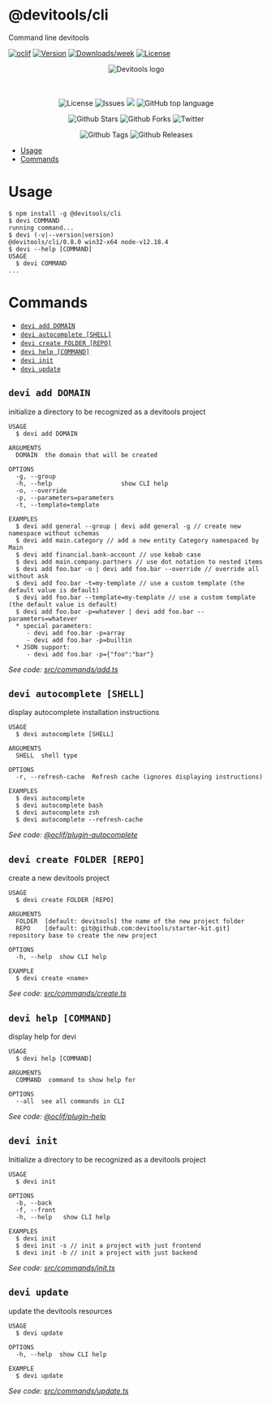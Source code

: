 @devitools/cli
===

Command line devitools

[![oclif](https://img.shields.io/badge/cli-oclif-brightgreen.svg)](https://oclif.io)
[![Version](https://img.shields.io/npm/v/cli.svg)](https://npmjs.org/package/cli)
[![Downloads/week](https://img.shields.io/npm/dw/cli.svg)](https://npmjs.org/package/cli)
[![License](https://img.shields.io/npm/l/cli.svg)](https://github.com/devitools/cli/blob/master/package.json)

<div align="center">
  <img alt="Devitools logo" src="https://devi.tools/images/logo-horizontal.png" />
</div>
<br>
<br>


<p align="center">
  <a href="#" style="text-decoration: none">
    <img alt="License" src="https://img.shields.io/github/license/devitools/cli?color=34CB79" />
  </a>
  <a href="https://github.com/devitools/cli/issues" style="text-decoration: none" target="_blank">
    <img alt="Issues" src="https://img.shields.io/github/issues/devitools/cli?color=34CB79" />
  </a>
    <a href="https://github.com/devitools/cli/graphs/contributors" style="text-decoration: none" target="_blank">
    <img src="https://img.shields.io/github/contributors/devitools/cli?color=34CB79" />
  </a>
  <a href="#" style="text-decoration: none">
    <img alt="GitHub top language" src="https://img.shields.io/github/languages/top/devitools/cli?color=34CB79" />
  </a>
</p>

<p align="center">
  <a href="https://github.com/devitools/cli/stargazers" style="text-decoration: none" target="_blank">
    <img alt="Github Stars" src="https://img.shields.io/github/stars/devitools/cli?style=social" />
  </a>
  <a href="https://github.com/devitools/cli/network/members" style="text-decoration: none" target="_blank">
    <img alt="Github Forks" src="https://img.shields.io/github/forks/devitools/cli?style=social" />
  </a>
  <a href="https://twitter.com/devitools" style="text-decoration: none" target="_blank">
    <img alt="Twitter" src="https://img.shields.io/twitter/follow/devitools?label=Twitter&style=social" />
  </a>
</p>

<p align="center">
  <a href="https://github.com/devitools/cli/tags" style="text-decoration: none" target="_blank">
    <img alt="Github Tags" src="https://img.shields.io/github/v/tag/devitools/cli.svg?logo=github" />
  </a>
  <a href="https://github.com/devitools/cli/releases" style="text-decoration: none" target="_blank">
    <img alt="Github Releases" src="https://img.shields.io/github/last-commit/devitools/cli.svg?label=Updated&logo=github&maxAge=600" />
  </a>
</p>

<!-- toc -->
* [Usage](#usage)
* [Commands](#commands)
<!-- tocstop -->

# Usage
<!-- usage -->
```sh-session
$ npm install -g @devitools/cli
$ devi COMMAND
running command...
$ devi (-v|--version|version)
@devitools/cli/0.8.0 win32-x64 node-v12.18.4
$ devi --help [COMMAND]
USAGE
  $ devi COMMAND
...
```
<!-- usagestop -->

# Commands
<!-- commands -->
* [`devi add DOMAIN`](#devi-add-domain)
* [`devi autocomplete [SHELL]`](#devi-autocomplete-shell)
* [`devi create FOLDER [REPO]`](#devi-create-folder-repo)
* [`devi help [COMMAND]`](#devi-help-command)
* [`devi init`](#devi-init)
* [`devi update`](#devi-update)

## `devi add DOMAIN`

initialize a directory to be recognized as a devitools project

```
USAGE
  $ devi add DOMAIN

ARGUMENTS
  DOMAIN  the domain that will be created

OPTIONS
  -g, --group
  -h, --help                   show CLI help
  -o, --override
  -p, --parameters=parameters
  -t, --template=template

EXAMPLES
  $ devi add general --group | devi add general -g // create new namespace without schemas
  $ devi add main.category // add a new entity Category namespaced by Main
  $ devi add financial.bank-account // use kebab case
  $ devi add main.company.partners // use dot notation to nested items
  $ devi add foo.bar -o | devi add foo.bar --override // override all without ask
  $ devi add foo.bar -t=my-template // use a custom template (the default value is default)
  $ devi add foo.bar --template=my-template // use a custom template (the default value is default)
  $ devi add foo.bar -p=whatever | devi add foo.bar --parameters=whatever
  * special parameters:
     - devi add foo.bar -p=array
     - devi add foo.bar -p=builtin
  * JSON support:
     - devi add foo.bar -p={"foo":"bar"}
```

_See code: [src/commands/add.ts](https://github.com/devitools/cli/blob/v0.8.0/src/commands/add.ts)_

## `devi autocomplete [SHELL]`

display autocomplete installation instructions

```
USAGE
  $ devi autocomplete [SHELL]

ARGUMENTS
  SHELL  shell type

OPTIONS
  -r, --refresh-cache  Refresh cache (ignores displaying instructions)

EXAMPLES
  $ devi autocomplete
  $ devi autocomplete bash
  $ devi autocomplete zsh
  $ devi autocomplete --refresh-cache
```

_See code: [@oclif/plugin-autocomplete](https://github.com/oclif/plugin-autocomplete/blob/v0.2.1/src/commands/autocomplete/index.ts)_

## `devi create FOLDER [REPO]`

create a new devitools project

```
USAGE
  $ devi create FOLDER [REPO]

ARGUMENTS
  FOLDER  [default: devitools] the name of the new project folder
  REPO    [default: git@github.com:devitools/starter-kit.git] repository base to create the new project

OPTIONS
  -h, --help  show CLI help

EXAMPLE
  $ devi create <name>
```

_See code: [src/commands/create.ts](https://github.com/devitools/cli/blob/v0.8.0/src/commands/create.ts)_

## `devi help [COMMAND]`

display help for devi

```
USAGE
  $ devi help [COMMAND]

ARGUMENTS
  COMMAND  command to show help for

OPTIONS
  --all  see all commands in CLI
```

_See code: [@oclif/plugin-help](https://github.com/oclif/plugin-help/blob/v3.2.2/src/commands/help.ts)_

## `devi init`

Initialize a directory to be recognized as a devitools project

```
USAGE
  $ devi init

OPTIONS
  -b, --back
  -f, --front
  -h, --help   show CLI help

EXAMPLES
  $ devi init
  $ devi init -s // init a project with just frontend
  $ devi init -b // init a project with just backend
```

_See code: [src/commands/init.ts](https://github.com/devitools/cli/blob/v0.8.0/src/commands/init.ts)_

## `devi update`

update the devitools resources

```
USAGE
  $ devi update

OPTIONS
  -h, --help  show CLI help

EXAMPLE
  $ devi update
```

_See code: [src/commands/update.ts](https://github.com/devitools/cli/blob/v0.8.0/src/commands/update.ts)_
<!-- commandsstop -->
